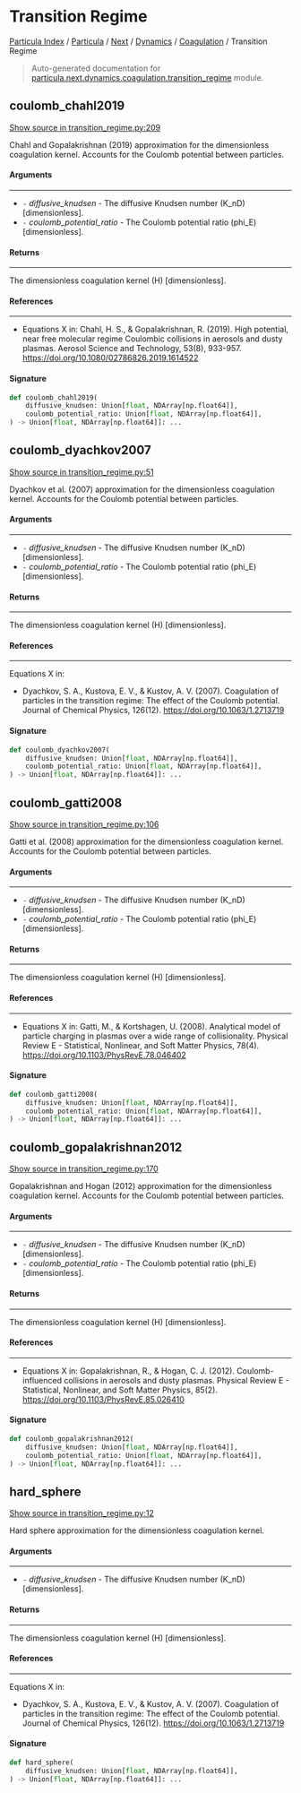 # Transition Regime

[Particula Index](../../../../README.md#particula-index) / [Particula](../../../index.md#particula) / [Next](../../index.md#next) / [Dynamics](../index.md#dynamics) / [Coagulation](./index.md#coagulation) / Transition Regime

> Auto-generated documentation for [particula.next.dynamics.coagulation.transition_regime](https://github.com/Gorkowski/particula/blob/main/particula/next/dynamics/coagulation/transition_regime.py) module.

## coulomb_chahl2019

[Show source in transition_regime.py:209](https://github.com/Gorkowski/particula/blob/main/particula/next/dynamics/coagulation/transition_regime.py#L209)

Chahl and Gopalakrishnan (2019) approximation for the dimensionless
coagulation kernel. Accounts for the Coulomb potential between particles.

#### Arguments

-----
- `-` *diffusive_knudsen* - The diffusive Knudsen number (K_nD) [dimensionless].
- `-` *coulomb_potential_ratio* - The Coulomb potential ratio (phi_E)
[dimensionless].

#### Returns

--------
The dimensionless coagulation kernel (H) [dimensionless].

#### References

-----------
- Equations X in:
Chahl, H. S., & Gopalakrishnan, R. (2019). High potential, near free
molecular regime Coulombic collisions in aerosols and dusty plasmas.
Aerosol Science and Technology, 53(8), 933-957.
https://doi.org/10.1080/02786826.2019.1614522

#### Signature

```python
def coulomb_chahl2019(
    diffusive_knudsen: Union[float, NDArray[np.float64]],
    coulomb_potential_ratio: Union[float, NDArray[np.float64]],
) -> Union[float, NDArray[np.float64]]: ...
```



## coulomb_dyachkov2007

[Show source in transition_regime.py:51](https://github.com/Gorkowski/particula/blob/main/particula/next/dynamics/coagulation/transition_regime.py#L51)

Dyachkov et al. (2007) approximation for the dimensionless coagulation
kernel. Accounts for the Coulomb potential between particles.

#### Arguments

-----
- `-` *diffusive_knudsen* - The diffusive Knudsen number (K_nD) [dimensionless].
- `-` *coulomb_potential_ratio* - The Coulomb potential ratio (phi_E)
[dimensionless].

#### Returns

--------
The dimensionless coagulation kernel (H) [dimensionless].

#### References

-----------
Equations X in:
- Dyachkov, S. A., Kustova, E. V., & Kustov, A. V. (2007). Coagulation of
particles in the transition regime: The effect of the Coulomb potential.
Journal of Chemical Physics, 126(12).
https://doi.org/10.1063/1.2713719

#### Signature

```python
def coulomb_dyachkov2007(
    diffusive_knudsen: Union[float, NDArray[np.float64]],
    coulomb_potential_ratio: Union[float, NDArray[np.float64]],
) -> Union[float, NDArray[np.float64]]: ...
```



## coulomb_gatti2008

[Show source in transition_regime.py:106](https://github.com/Gorkowski/particula/blob/main/particula/next/dynamics/coagulation/transition_regime.py#L106)

Gatti et al. (2008) approximation for the dimensionless coagulation
kernel. Accounts for the Coulomb potential between particles.

#### Arguments

-----
- `-` *diffusive_knudsen* - The diffusive Knudsen number (K_nD) [dimensionless].
- `-` *coulomb_potential_ratio* - The Coulomb potential ratio (phi_E)
[dimensionless].

#### Returns

--------
The dimensionless coagulation kernel (H) [dimensionless].

#### References

-----------
- Equations X in:
Gatti, M., & Kortshagen, U. (2008). Analytical model of particle
charging in plasmas over a wide range of collisionality. Physical Review
E - Statistical, Nonlinear, and Soft Matter Physics, 78(4).
https://doi.org/10.1103/PhysRevE.78.046402

#### Signature

```python
def coulomb_gatti2008(
    diffusive_knudsen: Union[float, NDArray[np.float64]],
    coulomb_potential_ratio: Union[float, NDArray[np.float64]],
) -> Union[float, NDArray[np.float64]]: ...
```



## coulomb_gopalakrishnan2012

[Show source in transition_regime.py:170](https://github.com/Gorkowski/particula/blob/main/particula/next/dynamics/coagulation/transition_regime.py#L170)

Gopalakrishnan and Hogan (2012) approximation for the dimensionless
coagulation kernel. Accounts for the Coulomb potential between particles.

#### Arguments

-----
- `-` *diffusive_knudsen* - The diffusive Knudsen number (K_nD) [dimensionless].
- `-` *coulomb_potential_ratio* - The Coulomb potential ratio (phi_E)
[dimensionless].

#### Returns

--------
The dimensionless coagulation kernel (H) [dimensionless].

#### References

-----------
- Equations X in:
Gopalakrishnan, R., & Hogan, C. J. (2012). Coulomb-influenced collisions
in aerosols and dusty plasmas. Physical Review E - Statistical, Nonlinear,
and Soft Matter Physics, 85(2).
https://doi.org/10.1103/PhysRevE.85.026410

#### Signature

```python
def coulomb_gopalakrishnan2012(
    diffusive_knudsen: Union[float, NDArray[np.float64]],
    coulomb_potential_ratio: Union[float, NDArray[np.float64]],
) -> Union[float, NDArray[np.float64]]: ...
```



## hard_sphere

[Show source in transition_regime.py:12](https://github.com/Gorkowski/particula/blob/main/particula/next/dynamics/coagulation/transition_regime.py#L12)

Hard sphere approximation for the dimensionless coagulation kernel.

#### Arguments

-----
- `-` *diffusive_knudsen* - The diffusive Knudsen number (K_nD) [dimensionless].

#### Returns

--------
The dimensionless coagulation kernel (H) [dimensionless].

#### References

-----------
Equations X in:
- Dyachkov, S. A., Kustova, E. V., & Kustov, A. V. (2007). Coagulation of
particles in the transition regime: The effect of the Coulomb potential.
Journal of Chemical Physics, 126(12).
https://doi.org/10.1063/1.2713719

#### Signature

```python
def hard_sphere(
    diffusive_knudsen: Union[float, NDArray[np.float64]],
) -> Union[float, NDArray[np.float64]]: ...
```

